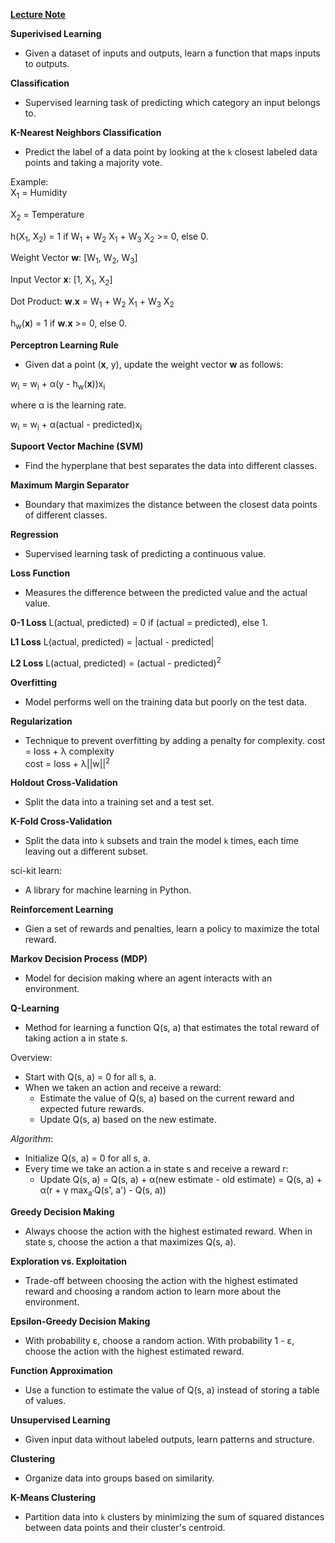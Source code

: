 [**Lecture Note**](https://cs50.harvard.edu/ai/2024/notes/4/)

**Superivised Learning**
- Given a dataset of inputs and outputs, learn a function that maps inputs to outputs.

**Classification**
- Supervised learning task of predicting which category an input belongs to.

**K-Nearest Neighbors Classification**
- Predict the label of a data point by looking at the `k` closest labeled data points and taking a majority vote.

Example:  
X<sub>1</sub> = Humidity

X<sub>2</sub> = Temperature

h(X<sub>1</sub>, X<sub>2</sub>) = 1 if W<sub>1</sub> + W<sub>2</sub> X<sub>1</sub> + W<sub>3</sub> X<sub>2</sub> >= 0, else 0.

Weight Vector **w**: [W<sub>1</sub>, W<sub>2</sub>, W<sub>3</sub>]

Input Vector **x**: [1, X<sub>1</sub>, X<sub>2</sub>]

Dot Product: **w**.**x** = W<sub>1</sub> + W<sub>2</sub> X<sub>1</sub> + W<sub>3</sub> X<sub>2</sub>

h<sub>w</sub>(**x**) = 1 if **w**.**x** >= 0, else 0.

**Perceptron Learning Rule**
- Given dat a point (**x**, y), update the weight vector **w** as follows:

w<sub>i</sub> = w<sub>i</sub> + α(y - h<sub>w</sub>(**x**))x<sub>i</sub>

where α is the learning rate.

w<sub>i</sub> = w<sub>i</sub> + α(actual - predicted)x<sub>i</sub>

**Supoort Vector Machine (SVM)**
- Find the hyperplane that best separates the data into different classes.

**Maximum Margin Separator**
- Boundary that maximizes the distance between the closest data points of different classes.

**Regression**
- Supervised learning task of predicting a continuous value.

**Loss Function**
- Measures the difference between the predicted value and the actual value.

**0-1 Loss**
L(actual, predicted) = 0 if (actual = predicted), else 1.

**L1 Loss**
L(actual, predicted) = |actual - predicted|

**L2 Loss**
L(actual, predicted) = (actual - predicted)<sup>2</sup>

**Overfitting**
- Model performs well on the training data but poorly on the test data.

**Regularization**
- Technique to prevent overfitting by adding a penalty for complexity.
cost = loss + λ complexity  
cost = loss + λ||w||<sup>2</sup>

**Holdout Cross-Validation**
- Split the data into a training set and a test set.

**K-Fold Cross-Validation**
- Split the data into `k` subsets and train the model `k` times, each time leaving out a different subset.

sci-kit learn:
- A library for machine learning in Python.

**Reinforcement Learning**
- Gien a set of rewards and penalties, learn a policy to maximize the total reward.

**Markov Decision Process (MDP)**
- Model for decision making where an agent interacts with an environment.

**Q-Learning**
- Method for learning a function Q(s, a) that estimates the total reward of taking action a in state s.

Overview:
- Start with Q(s, a) = 0 for all s, a.
- When we taken an action and receive a reward:
	- Estimate the value of Q(s, a) based on the current reward and expected future rewards.
	- Update Q(s, a) based on the new estimate.

*Algorithm*:
- Initialize Q(s, a) = 0 for all s, a.
- Every time we take an action a in state s and receive a reward r:
	- Update Q(s, a) = Q(s, a) + α(new estimate - old estimate) = Q(s, a) + α(r + γ max<sub>a'</sub>Q(s', a') - Q(s, a))

**Greedy Decision Making**
- Always choose the action with the highest estimated reward. When in state s, choose the action a that maximizes Q(s, a).

**Exploration vs. Exploitation**
- Trade-off between choosing the action with the highest estimated reward and choosing a random action to learn more about the environment.

**Epsilon-Greedy Decision Making**
- With probability ε, choose a random action. With probability 1 - ε, choose the action with the highest estimated reward.

**Function Approximation**
- Use a function to estimate the value of Q(s, a) instead of storing a table of values.

**Unsupervised Learning**
- Given input data without labeled outputs, learn patterns and structure.

**Clustering**
- Organize data into groups based on similarity.

**K-Means Clustering**
- Partition data into `k` clusters by minimizing the sum of squared distances between data points and their cluster's centroid.